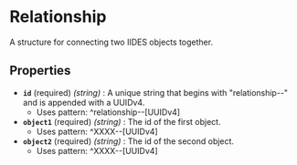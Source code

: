 # Relationship

A structure for connecting two IIDES objects together.

## Properties

- **`id`** (required) *(string)* : A unique string that begins with "relationship--" and is appended with a UUIDv4.
  - Uses pattern: ^relationship--[UUIDv4]
- **`object1`** (required) *(string)* : The id of the first object.
  - Uses pattern: ^XXXX--[UUIDv4]
- **`object2`** (required) *(string)* : The id of the second object.
  - Uses pattern: ^XXXX--[UUIDv4]
